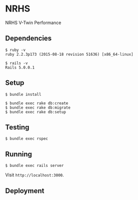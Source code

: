 # NRHS

NRHS V-Twin Performance


## Dependencies

    $ ruby -v
    ruby 2.2.3p173 (2015-08-18 revision 51636) [x86_64-linux]

    $ rails -v
    Rails 5.0.0.1


## Setup

    $ bundle install

    $ bundle exec rake db:create
    $ bundle exec rake db:migrate
    $ bundle exec rake db:setup


## Testing

    $ bundle exec rspec


## Running

    $ bundle exec rails server

Visit `http://localhost:3000`.


## Deployment
